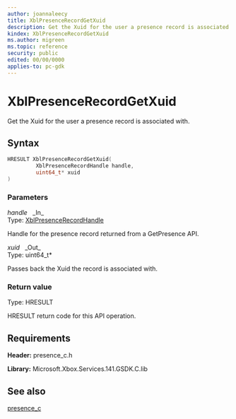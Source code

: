 ```yaml
---
author: joannaleecy
title: XblPresenceRecordGetXuid
description: Get the Xuid for the user a presence record is associated with.
kindex: XblPresenceRecordGetXuid
ms.author: migreen
ms.topic: reference
security: public
edited: 00/00/0000
applies-to: pc-gdk
---
```


# XblPresenceRecordGetXuid  

Get the Xuid for the user a presence record is associated with.  

## Syntax  
  
```cpp
HRESULT XblPresenceRecordGetXuid(  
         XblPresenceRecordHandle handle,  
         uint64_t* xuid  
)  
```  
  
### Parameters  
  
*handle* &nbsp;&nbsp;\_In\_  
Type: [XblPresenceRecordHandle](../handles/xblpresencerecordhandle.md)  
  
Handle for the presence record returned from a GetPresence API.  
  
*xuid* &nbsp;&nbsp;\_Out\_  
Type: uint64_t*  
  
Passes back the Xuid the record is associated with.  
  
  
### Return value  
Type: HRESULT
  
HRESULT return code for this API operation.
  
## Requirements  
  
**Header:** presence_c.h
  
**Library:** Microsoft.Xbox.Services.141.GSDK.C.lib
  
## See also  
[presence_c](../presence_c_members.md)  
  
  
